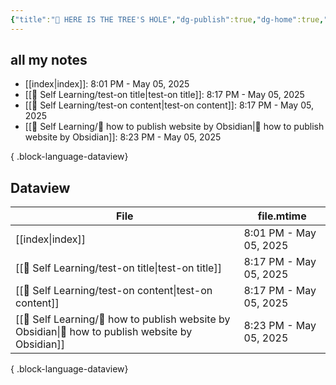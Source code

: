 ```yaml
---
{"title":"🌲 HERE IS THE TREE'S HOLE","dg-publish":true,"dg-home":true,"tags":["DigitalGarden","obsidian","self_learing","website_design","gardenEntry"],"permalink":"/index/","dgPassFrontmatter":true,"noteIcon":"","created":"2025-05-04T16:52:57.499+08:00","updated":"2025-05-05T20:01:26.196+08:00"}
---
```


## all my notes
- [[index\|index]]: 8:01 PM - May 05, 2025
- [[💪 Self Learning/test-on title\|test-on title]]: 8:17 PM - May 05, 2025
- [[💪 Self Learning/test-on content\|test-on content]]: 8:17 PM - May 05, 2025
- [[💪 Self Learning/🔖 how to publish website by Obsidian\|🔖 how to publish website by Obsidian]]: 8:23 PM - May 05, 2025

{ .block-language-dataview}


## Dataview
| File                                                                                                 | file.mtime             |
| ---------------------------------------------------------------------------------------------------- | ---------------------- |
| [[index\|index]]                                                                                  | 8:01 PM - May 05, 2025 |
| [[💪 Self Learning/test-on title\|test-on title]]                                                 | 8:17 PM - May 05, 2025 |
| [[💪 Self Learning/test-on content\|test-on content]]                                             | 8:17 PM - May 05, 2025 |
| [[💪 Self Learning/🔖 how to publish website by Obsidian\|🔖 how to publish website by Obsidian]] | 8:23 PM - May 05, 2025 |

{ .block-language-dataview}


